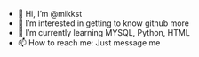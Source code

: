 - 👋 Hi, I’m @mikkst
- 👀 I’m interested in getting to know github more
- 🌱 I’m currently learning MYSQL, Python, HTML
- 📫 How to reach me: Just message me


